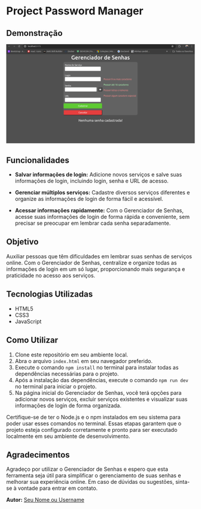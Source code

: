 # Project Password Manager

## Demonstração

<img  src="src/images/password-manager.gif"/>

## Funcionalidades

- **Salvar informações de login:** Adicione novos serviços e salve suas informações de login, incluindo login, senha e URL de acesso.

- **Gerenciar múltiplos serviços:** Cadastre diversos serviços diferentes e organize as informações de login de forma fácil e acessível.

- **Acessar informações rapidamente:** Com o Gerenciador de Senhas, acesse suas informações de login de forma rápida e conveniente, sem precisar se preocupar em lembrar cada senha separadamente.

## Objetivo

Auxiliar pessoas que têm dificuldades em lembrar suas senhas de serviços online. Com o Gerenciador de Senhas, centralize e organize todas as informações de login em um só lugar, proporcionando mais segurança e praticidade no acesso aos serviços.

## Tecnologias Utilizadas

- HTML5
- CSS3
- JavaScript

## Como Utilizar

1. Clone este repositório em seu ambiente local.
2. Abra o arquivo `index.html` em seu navegador preferido.
3. Execute o comando `npm install` no terminal para instalar todas as dependências necessárias para o projeto.
4. Após a instalação das dependências, execute o comando `npm run dev` no terminal para iniciar o projeto.
5. Na página inicial do Gerenciador de Senhas, você terá opções para adicionar novos serviços, excluir serviços existentes e visualizar suas informações de login de forma organizada.

Certifique-se de ter o Node.js e o npm instalados em seu sistema para poder usar esses comandos no terminal. Essas etapas garantem que o projeto esteja configurado corretamente e pronto para ser executado localmente em seu ambiente de desenvolvimento.


## Agradecimentos

Agradeço por utilizar o Gerenciador de Senhas e espero que esta ferramenta seja útil para simplificar o gerenciamento de suas senhas e melhorar sua experiência online. Em caso de dúvidas ou sugestões, sinta-se à vontade para entrar em contato.

**Autor:** [Seu Nome ou Username](https://github.com/seu-username)
